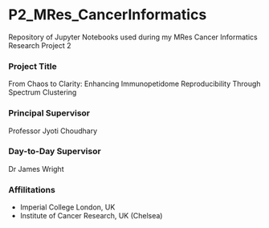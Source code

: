 # P2_MRes_CancerInformatics
Repository of Jupyter Notebooks used during my MRes Cancer Informatics Research Project 2

### Project Title
From Chaos to Clarity: Enhancing Immunopetidome Reproducibility Through Spectrum Clustering


### Principal Supervisor
Professor Jyoti Choudhary

### Day-to-Day Supervisor
Dr James Wright

### Affilitations
- Imperial College London, UK
- Institute of Cancer Research, UK (Chelsea)
